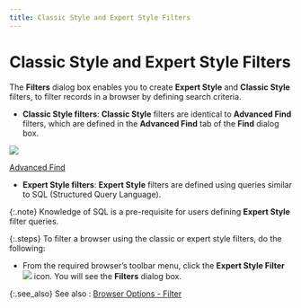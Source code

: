```yaml
---
title: Classic Style and Expert Style Filters
---
```


# Classic Style and Expert Style Filters


The **Filters** dialog box enables  you to create **Expert Style** and  **Classic Style** filters, to filter  records in a browser by defining search criteria.

- **Classic 
 Style filters**: **Classic Style**  filters are identical to **Advanced Find**  filters, which are defined in the **Advanced 
 Find** tab of the **Find** dialog  box.



![]({{site.wwe_baseurl}}/img/lens.gif)


[Advanced  Find]({{site.wwe_baseurl}}/advanced-options/find-function/advanced_find_wwe_find_filter.html)

- **Expert 
 Style filters**: **Expert Style**  filters are defined using queries similar to SQL (Structured Query Language).



{:.note}
Knowledge of SQL is a pre-requisite for users  defining **Expert Style** filter queries.


{:.steps}
To filter a browser using the classic or  expert style filters, do the following:

- From the required  browser’s toolbar menu, click the **Expert 
 Style Filter** ![]({{site.wwe_baseurl}}/img/wwe_standard_browser_options_expert_style_filter.gif) icon. You will see the **Filters** dialog box.



{:.see_also}
See also
: [Browser Options  - Filter]({{site.wwe_baseurl}}/everest-client/ui/browsers/options/filter/browser_options_filter.html)
